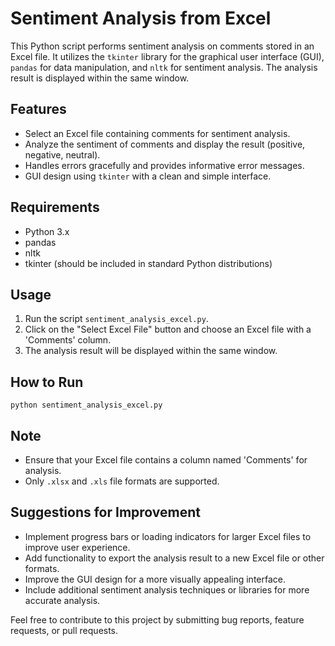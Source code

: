 

# Sentiment Analysis from Excel

This Python script performs sentiment analysis on comments stored in an Excel file. It utilizes the `tkinter` library for the graphical user interface (GUI), `pandas` for data manipulation, and `nltk` for sentiment analysis. The analysis result is displayed within the same window.

## Features

- Select an Excel file containing comments for sentiment analysis.
- Analyze the sentiment of comments and display the result (positive, negative, neutral).
- Handles errors gracefully and provides informative error messages.
- GUI design using `tkinter` with a clean and simple interface.

## Requirements

- Python 3.x
- pandas
- nltk
- tkinter (should be included in standard Python distributions)

## Usage

1. Run the script `sentiment_analysis_excel.py`.
2. Click on the "Select Excel File" button and choose an Excel file with a 'Comments' column.
3. The analysis result will be displayed within the same window.

## How to Run

```
python sentiment_analysis_excel.py
```

## Note

- Ensure that your Excel file contains a column named 'Comments' for analysis.
- Only `.xlsx` and `.xls` file formats are supported.

## Suggestions for Improvement

- Implement progress bars or loading indicators for larger Excel files to improve user experience.
- Add functionality to export the analysis result to a new Excel file or other formats.
- Improve the GUI design for a more visually appealing interface.
- Include additional sentiment analysis techniques or libraries for more accurate analysis.

Feel free to contribute to this project by submitting bug reports, feature requests, or pull requests.

